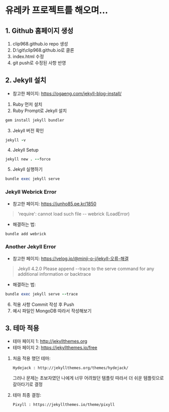 # 유레카 프로젝트를 해오며...

## 1. Github 홈페이지 생성

  1. clip968.github.io repo 생성
  2. D:\git\clip968.github.io로 클론
  3. index.html 수정
  4. git push로 수정된 사항 반영

## 2. Jekyll 설치
  - 참고한 페이지: <https://ogaeng.com/jekyll-blog-install/>
  1. Ruby 먼저 설치
  2. Ruby Prompt로 Jekyll 설치
  ```ruby
  gem install jekyll bundler
  ```
  3. Jekyll 버전 확인
  ```ruby
  jekyll -v
  ```
  4. Jekyll Setup
  ```ruby
  jekyll new . --force
  ```
  5. Jekyll 실행하기
  ```ruby
  bundle exec jekyll serve
  ```
  ### Jekyll Webrick Error
  - 참고한 페이지: <https://junho85.pe.kr/1850>
  > 'require': cannot load such file -- webrick (LoadError)
  - 해결하는 법:
  ```ruby
  bundle add webrick
  ```
  ### Another Jekyll Error
  - 참고한 페이지: <https://velog.io/@minji-o-j/jekyll-오류-해결>
  > Jekyll 4.2.0 Please append --trace to the serve command 
  > for any additional information or backtrace
  - 해결하는 법:
  ```ruby
  bundle exec jekyll serve --trace
  ```
  6. 적용 사항 Commit 작성 후 Push
  7. 예시 파일인 MongoDB 따라서 작성해보기
## 3. 테마 적용
  - 테마 페이지 1: <http://jekyllthemes.org>
  - 테마 페이지 2: <https://jekyllthemes.io/free>

 1. 처음 적용 했던 테마:

        Hydejack : http://jekyllthemes.org/themes/hydejack/

    그러나 문제는 초보자였던 나에게 너무 어려웠던 템플릿
    따라서 더 쉬운 템플릿으로 갈아타기로 결정
 2. 테마 최종 결정:
        
        Pixyll : https://jekyllthemes.io/theme/pixyll


